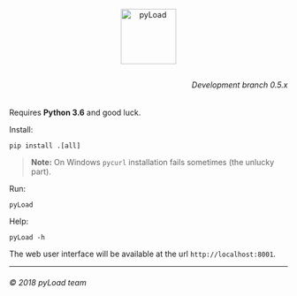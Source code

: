 <p align="center"><a href="https://pyload.net"><img src="/media/logo.png" alt="pyLoad" width="100" height="100" /></a></p>
<h2 align="center"></h2>
<h6 align="right">Development branch 0.5.x</h6>

Requires **Python 3.6** and good luck.

Install:

    pip install .[all]
    
> **Note:**
> On Windows `pycurl` installation fails sometimes (the unlucky part).

Run:
    
    pyLoad
    
Help:

    pyLoad -h
    
The web user interface will be available at the url `http://localhost:8001`.
    
    
-------------------------
###### © 2018 pyLoad team
